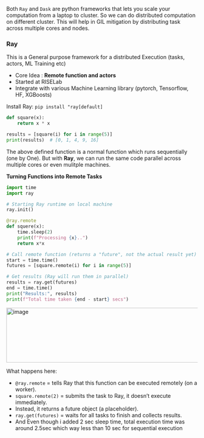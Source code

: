 Both `Ray` and `Dask` are python frameworks that lets you scale your computation from a laptop to cluster.
So we can do distributed computation on different cluster. This will help in GIL mitigation by distributing
task across multiple cores and nodes.

### Ray
This is a General purpose framework for a distributed Execution (tasks, actors, ML Training etc)
- Core Idea : **Remote function and actors**
- Started at RISELab
- Integrate with various Machine Learning library (pytorch, Tensorflow, HF, XGBoosts)

Install Ray: `pip install "ray[default]`

```python
def square(x):
    return x * x

results = [square(i) for i in range(5)]
print(results)  # [0, 1, 4, 9, 16]
```

The above defined function is a normal function which runs sequentially (one by One).
But with **Ray**, we can run the same code parallel across multiple cores or even
mulitple machines.

**Turning Functions into Remote Tasks**
```python
import time
import ray

# Starting Ray runtime on local machine
ray.init()

@ray.remote
def squere(x):
    time.sleep(2)
    print(f"Processing {x}..")
    return x*x

# Call remote function (returns a "future", not the actual result yet)
start = time.time()
futures = [square.remote(i) for i in range(5)]

# Get results (Ray will run them in parallel)
results = ray.get(futures)
end = time.time()
print("Results:", results)
print(f"Total time taken {end - start} secs")
```
<img width="1352" height="144" alt="image" src="https://github.com/user-attachments/assets/12ff72b6-1a9f-4c30-a0b0-62130991f425" />


What happens here:
- `@ray.remote` = tells Ray that this function can be executed remotely (on a worker).
- `square.remote(2)` = submits the task to Ray, it doesn’t execute immediately.
- Instead, it returns a future object (a placeholder).
- `ray.get(futures)` = waits for all tasks to finish and collects results.
- And Even though i added 2 sec sleep time, total execution time was around 2.5sec which way less than 10 sec for sequential execution


